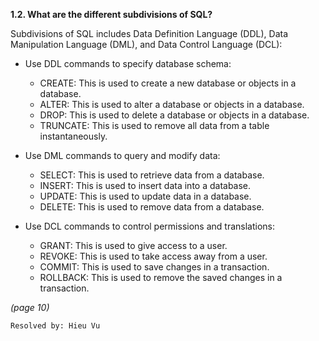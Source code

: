 **1.2. What are the different subdivisions of SQL?**

Subdivisions of SQL includes Data Definition Language (DDL), Data Manipulation
Language (DML), and Data Control Language (DCL):

+ Use DDL commands to specify database schema:
    + CREATE: This is used to create a new database or objects in a database.
    + ALTER: This is used to alter a database or objects in a database.
    + DROP: This is used to delete a database or objects in a database.
    + TRUNCATE: This is used to remove all data from a table instantaneously.

+ Use DML commands to query and modify data:
    + SELECT: This is used to retrieve data from a database.
    + INSERT: This is used to insert data into a database.
    + UPDATE: This is used to update data in a database.
    + DELETE: This is used to remove data from a database.

+ Use DCL commands to control permissions and translations:
    + GRANT: This is used to give access to a user.
    + REVOKE: This is used to take access away from a user.
    + COMMIT: This is used to save changes in a transaction.
    + ROLLBACK: This is used to remove the saved changes in a transaction.

*(page 10)*

`Resolved by: Hieu Vu`
